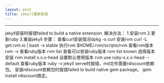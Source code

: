 ```yaml
---
layout: post
title: jekyll重新安装
---
```

---------------------

jekyll安装时报错failed to build a native extension.
解决办法：
1.安装rvm
2.更新ruby
3.重装jekyll
步骤：
查看curl安装情况dpkg -s curl
安装rvm  curl -L get.rvm.io | bash -s stable
执行rvm  $HOME/.rvm/scripts/rvm
查看rvm版本  rvm -v
查看ruby版本  rvm list
查看可以安装ruby版本 rvm list known
选择版本安装  rvm install x.x.x-head
设置默认使用版本 rvm use ruby-x.x.x-head --default 
查看ruby版本  ruby -v
jekyll serve时报错，md文件需要rdiscount依赖包。
安装rdiscount依赖包时报错failed to build native gem package。
gem install rdiscount搞定。



